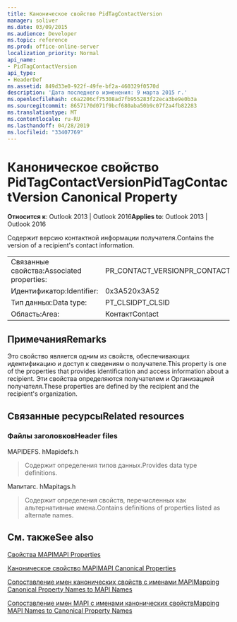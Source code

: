 ```yaml
---
title: Каноническое свойство PidTagContactVersion
manager: soliver
ms.date: 03/09/2015
ms.audience: Developer
ms.topic: reference
ms.prod: office-online-server
localization_priority: Normal
api_name:
- PidTagContactVersion
api_type:
- HeaderDef
ms.assetid: 849d33e0-922f-49fe-bf2a-460329f0570d
description: 'Дата последнего изменения: 9 марта 2015 г.'
ms.openlocfilehash: c6a2206cf75308ad7fb955283f22eca3be9e0b3a
ms.sourcegitcommit: 8657170d071f9bcf680aba50b9c07f2a4fb82283
ms.translationtype: MT
ms.contentlocale: ru-RU
ms.lasthandoff: 04/28/2019
ms.locfileid: "33407769"
---
```

# <a name="pidtagcontactversion-canonical-property"></a><span data-ttu-id="bf3e1-103">Каноническое свойство PidTagContactVersion</span><span class="sxs-lookup"><span data-stu-id="bf3e1-103">PidTagContactVersion Canonical Property</span></span>

  
  
<span data-ttu-id="bf3e1-104">**Относится к**: Outlook 2013 | Outlook 2016</span><span class="sxs-lookup"><span data-stu-id="bf3e1-104">**Applies to**: Outlook 2013 | Outlook 2016</span></span> 
  
<span data-ttu-id="bf3e1-105">Содержит версию контактной информации получателя.</span><span class="sxs-lookup"><span data-stu-id="bf3e1-105">Contains the version of a recipient's contact information.</span></span>
  
|||
|:-----|:-----|
|<span data-ttu-id="bf3e1-106">Связанные свойства:</span><span class="sxs-lookup"><span data-stu-id="bf3e1-106">Associated properties:</span></span>  <br/> |<span data-ttu-id="bf3e1-107">PR_CONTACT_VERSION</span><span class="sxs-lookup"><span data-stu-id="bf3e1-107">PR_CONTACT_VERSION</span></span>  <br/> |
|<span data-ttu-id="bf3e1-108">Идентификатор:</span><span class="sxs-lookup"><span data-stu-id="bf3e1-108">Identifier:</span></span>  <br/> |<span data-ttu-id="bf3e1-109">0x3A52</span><span class="sxs-lookup"><span data-stu-id="bf3e1-109">0x3A52</span></span>  <br/> |
|<span data-ttu-id="bf3e1-110">Тип данных:</span><span class="sxs-lookup"><span data-stu-id="bf3e1-110">Data type:</span></span>  <br/> |<span data-ttu-id="bf3e1-111">PT_CLSID</span><span class="sxs-lookup"><span data-stu-id="bf3e1-111">PT_CLSID</span></span>  <br/> |
|<span data-ttu-id="bf3e1-112">Область:</span><span class="sxs-lookup"><span data-stu-id="bf3e1-112">Area:</span></span>  <br/> |<span data-ttu-id="bf3e1-113">Контакт</span><span class="sxs-lookup"><span data-stu-id="bf3e1-113">Contact</span></span>  <br/> |
   
## <a name="remarks"></a><span data-ttu-id="bf3e1-114">Примечания</span><span class="sxs-lookup"><span data-stu-id="bf3e1-114">Remarks</span></span>

<span data-ttu-id="bf3e1-115">Это свойство является одним из свойств, обеспечивающих идентификацию и доступ к сведениям о получателе.</span><span class="sxs-lookup"><span data-stu-id="bf3e1-115">This property is one of the properties that provides identification and access information about a recipient.</span></span> <span data-ttu-id="bf3e1-116">Эти свойства определяются получателем и Организацией получателя.</span><span class="sxs-lookup"><span data-stu-id="bf3e1-116">These properties are defined by the recipient and the recipient's organization.</span></span>
  
## <a name="related-resources"></a><span data-ttu-id="bf3e1-117">Связанные ресурсы</span><span class="sxs-lookup"><span data-stu-id="bf3e1-117">Related resources</span></span>

### <a name="header-files"></a><span data-ttu-id="bf3e1-118">Файлы заголовков</span><span class="sxs-lookup"><span data-stu-id="bf3e1-118">Header files</span></span>

<span data-ttu-id="bf3e1-119">MAPIDEFS. h</span><span class="sxs-lookup"><span data-stu-id="bf3e1-119">Mapidefs.h</span></span>
  
> <span data-ttu-id="bf3e1-120">Содержит определения типов данных.</span><span class="sxs-lookup"><span data-stu-id="bf3e1-120">Provides data type definitions.</span></span>
    
<span data-ttu-id="bf3e1-121">Мапитагс. h</span><span class="sxs-lookup"><span data-stu-id="bf3e1-121">Mapitags.h</span></span>
  
> <span data-ttu-id="bf3e1-122">Содержит определения свойств, перечисленных как альтернативные имена.</span><span class="sxs-lookup"><span data-stu-id="bf3e1-122">Contains definitions of properties listed as alternate names.</span></span>
    
## <a name="see-also"></a><span data-ttu-id="bf3e1-123">См. также</span><span class="sxs-lookup"><span data-stu-id="bf3e1-123">See also</span></span>



[<span data-ttu-id="bf3e1-124">Свойства MAPI</span><span class="sxs-lookup"><span data-stu-id="bf3e1-124">MAPI Properties</span></span>](mapi-properties.md)
  
[<span data-ttu-id="bf3e1-125">Каноническое свойство MAPI</span><span class="sxs-lookup"><span data-stu-id="bf3e1-125">MAPI Canonical Properties</span></span>](mapi-canonical-properties.md)
  
[<span data-ttu-id="bf3e1-126">Сопоставление имен канонических свойств с именами MAPI</span><span class="sxs-lookup"><span data-stu-id="bf3e1-126">Mapping Canonical Property Names to MAPI Names</span></span>](mapping-canonical-property-names-to-mapi-names.md)
  
[<span data-ttu-id="bf3e1-127">Сопоставление имен MAPI с именами канонических свойств</span><span class="sxs-lookup"><span data-stu-id="bf3e1-127">Mapping MAPI Names to Canonical Property Names</span></span>](mapping-mapi-names-to-canonical-property-names.md)

